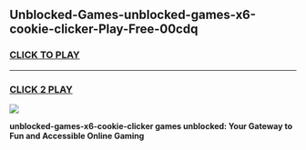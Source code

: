 
## Unblocked-Games-unblocked-games-x6-cookie-clicker-Play-Free-00cdq
<h3>
<a href="https://premium76.site?title=unblocked-games-x6-cookie-clicker&ref=18A">CLICK TO PLAY</a></h3>
<hr>

<h3>
<a href="https://premium76.site?title=unblocked-games-x6-cookie-clicker&ref=18A">CLICK 2 PLAY</a>
  
</h3>

<a href="https://premium76.site?title=unblocked-games-x6-cookie-clicker&ref=18A"><img src="https://clearcache.store/games.png"></a>


**unblocked-games-x6-cookie-clicker games unblocked: Your Gateway to Fun and Accessible Online Gaming**
